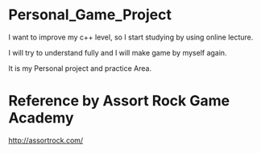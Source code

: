 # Personal_Game_Project

I want to improve my c++ level, so I start studying by using online lecture.

I will try to understand fully and I will make game by myself again.

It is my Personal project and practice Area.

# Reference by Assort Rock Game Academy
http://assortrock.com/
